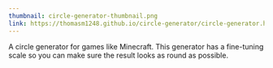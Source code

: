 ```yaml
---
thumbnail: circle-generator-thumbnail.png
link: https://thomasm1248.github.io/circle-generator/circle-generator.html
---
```


A circle generator for games like Minecraft. This generator has a fine-tuning scale so you can make sure the result looks as round as possible.
